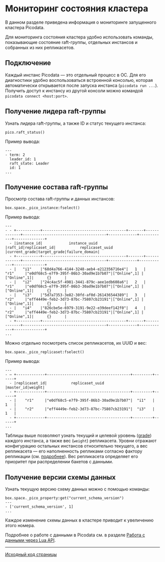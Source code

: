 # Мониторинг состояния кластера
В данном разделе приведена информация о мониторинге запущенного кластера Picodata.

Для мониторинга состояния кластера удобно использовать команды,
показывающие состояние raft-группы, отдельных инстансов и собранных из
них репликасетов.

## Подключение
Каждый инстанс Picodata — это отдельный процесс в ОС. Для его
диагностики удобно воспользоваться встроенной консолью, которая
автоматически открывается после запуска инстанса (`picodata run ...`).
Получить доступ к инстансу из другой консоли можно командой `picodata
connect <host:port>`.

## Получение лидера raft-группы
Узнать лидера raft-группы, а также ID и статус текущего инстанса:
```
pico.raft_status()
```

Пример вывода:
```
---
- term: 2
  leader_id: 1
  raft_state: Leader
  id: 1
...

```
## Получение состава raft-группы 
Просмотр состава raft-группы и данных инстансов:
```
box.space._pico_instance:fselect()
```
Пример вывода:
```
---
- - ​+-----------+--------------------------------------+-------+-------------+--------------------------------------+-------------+------------+--------------+
  - ​|instance_id|            instance_uuid             |raft_id|replicaset_id|           replicaset_uuid            |current_grade|target_grade|failure_domain|
  - ​+-----------+--------------------------------------+-------+-------------+--------------------------------------+-------------+------------+--------------+
  - ​|   "i1"    |"68d4a766-4144-3248-aeb4-e212356716e4"|   1   |    "r1"     |"e0df68c5-e7f9-395f-86b3-30ad9e1b7b07"|["Online",1] |["Online",1]|      {}      |
  - ​|   "i2"    |"24c4ac5f-4981-3441-879c-aee1edb608a6"|   2   |    "r1"     |"e0df68c5-e7f9-395f-86b3-30ad9e1b7b07"|["Online",1] |["Online",1]|      {}      |
  - ​|   "i3"    |"5d7a7353-3e82-30fd-af0d-261436544389"|   3   |    "r2"     |"eff4449e-feb2-3d73-87bc-75807cb23191"|["Online",1] |["Online",1]|      {}      |
  - ​|   "i4"    |"826cbe5e-6979-3191-9e22-e39deef142f0"|   4   |    "r2"     |"eff4449e-feb2-3d73-87bc-75807cb23191"|["Online",1] |["Online",1]|      {}      |
  - ​+-----------+--------------------------------------+-------+-------------+--------------------------------------+-------------+------------+--------------+
...

```

Можно отдельно посмотреть список репликасетов, их UUID и вес:
```
box.space._pico_replicaset:fselect()
```
Пример вывода:
```
---
- — ​+-------------+--------------------------------------+---------+------+
  - ​|replicaset_id|           replicaset_uuid            |master_id|weight|
  - ​+-------------+--------------------------------------+---------+------+
  - ​|    "r1"     |"e0df68c5-e7f9-395f-86b3-30ad9e1b7b07"|  "i1"   |  1   |
  - ​|    "r2"     |"eff4449e-feb2-3d73-87bc-75807cb23191"|  "i3"   |  1   |
  - ​+-------------+--------------------------------------+---------+------+
...

```
Таблицы выше позволяют узнать текущий и целевой уровень ([grade](glossary.md#грейд-grade))
каждого инстанса, а также вес (`weight`) репликасета. Уровни отражают
конфигурацию остальных инстансов относительно текущего, а вес
репликасета — его наполненность репликами согласно фактору репликации
(см. [подробнее](../clustering)). Вес репликасета определяет его
приоритет при распределении бакетов с данными.

## Получение версии схемы данных

Узнать текущую версию схему данных можно с помощью команды:
```
box.space._pico_property:get("current_schema_version")
---
- ['current_schema_version', 1] 
...
```
Каждое изменение схемы данных в кластере приводит к
увеличению этого номера. 

Подробнее о работе с данными в Picodata см. в разделе
[Работа с данными через Lua API](../tutorial_lua). 

---
[Исходный код страницы](https://git.picodata.io/picodata/picodata/docs/-/blob/main/docs/monitoring.md)

